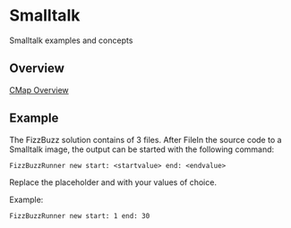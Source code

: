 # Smalltalk

Smalltalk examples and concepts

## Overview

[CMap Overview](cmaps/Smalltalk.pdf)

## Example

The FizzBuzz solution contains of 3 files. After FileIn the source code to a Smalltalk image, the output can be started with the following command:

    FizzBuzzRunner new start: <startvalue> end: <endvalue>

Replace the placeholder <startvalue> and <endvalue> with your values of choice.

Example:

    FizzBuzzRunner new start: 1 end: 30
